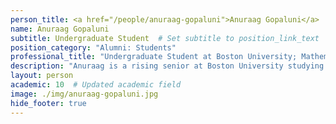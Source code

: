 ```yaml
---
person_title: <a href="/people/anuraag-gopaluni">Anuraag Gopaluni</a>
name: Anuraag Gopaluni
subtitle: Undergraduate Student  # Set subtitle to position_link_text
position_category: "Alumni: Students"
professional_title: "Undergraduate Student at Boston University; Mathematics and Statistics, Computer Science, Undergraduate Researcher (2018)"
description: "Anuraag is a rising senior at Boston University studying Mathematics, Statistics, and Computer Science. He is extremely passionate about and dedicated to learning and applying quantitative and computational methods to the disciplines of health and medicine. In his free time, he greatly enjoys playing basketball and tennis and is an avid sports fan. Anuraag is very grateful and excited to be a part of the Park Lab this summer!"
layout: person
academic: 10  # Updated academic field
image: ./img/anuraag-gopaluni.jpg
hide_footer: true
---
```

